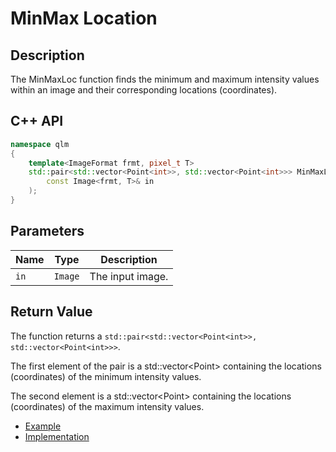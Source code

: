 # MinMax Location

## Description
The MinMaxLoc function finds the minimum and maximum intensity 
values within an image and their corresponding locations (coordinates).

## C++ API
```c++
namespace qlm
{
	template<ImageFormat frmt, pixel_t T>
	std::pair<std::vector<Point<int>>, std::vector<Point<int>>> MinMaxLoc(
		const Image<frmt, T>& in
	);
}
```

## Parameters

| Name                  | Type          | Description                                                                                               |
|-----------------------|---------------|-----------------------------------------------------------------------------------------------------------|
| `in`                  | `Image`       | The input image.                                                                                          |


## Return Value
The function returns a `std::pair<std::vector<Point<int>>, std::vector<Point<int>>>`.

 The first element of the pair is a std::vector<Point<int>> containing 
	  the locations (coordinates) of the minimum intensity values.

 The second element is a std::vector<Point<int>> containing 
		the locations (coordinates) of the maximum intensity values.


* [Example](../../../Examples/Pixel-Wise/MinMaxLoc)
* [Implementation](../../../../code/MinMaxLoc.cpp)
